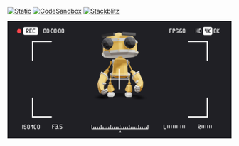 [![Static](https://img.shields.io/badge/demo-%23646CFF.svg?logo=html5&logoColor=white)](https://pmndrs.github.io/examples/staging-and-camerashake)
[![CodeSandbox](https://img.shields.io/badge/codesandbox-040404?logo=codesandbox&logoColor=DBDBDB)](https://codesandbox.io/s/github/pmndrs/examples/tree/main/apps/staging-and-camerashake)
[![Stackblitz](https://img.shields.io/badge/stackblitz-fff?logo=Stackblitz&logoColor=1389FD)](https://stackblitz.com/github/pmndrs/examples/tree/main/apps/staging-and-camerashake)

![](thumbnail.png)


